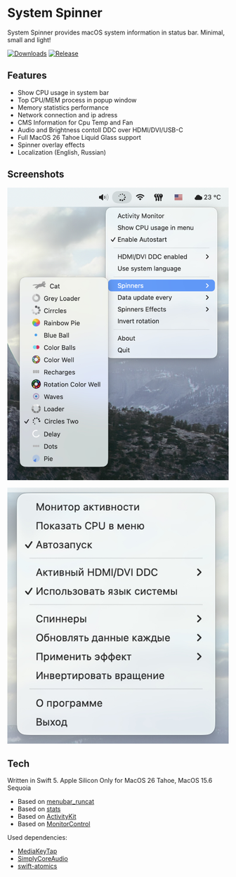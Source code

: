 # System Spinner

System Spinner provides macOS system information in status bar. Minimal, small and light!

[![Downloads](https://img.shields.io/github/downloads/andrey-boomer/System-spinner/total)](https://github.com/andrey-boomer/System-Spinner/releases)
[![Release](https://img.shields.io/github/v/release/andrey-boomer/System-spinner)](https://github.com/andrey-boomer/System-Spinner/releases/latest)

## Features

- Show CPU usage in system bar
- Top CPU/MEM process in popup window
- Memory statistics performance
- Network connection and ip adress
- CMS Information for Cpu Temp and Fan
- Audio and Brightness contoll DDC over HDMI/DVI/USB-C
- Full MacOS 26 Tahoe Liquid Glass support
- Spinner overlay effects
- Localization (English, Russian)

## Screenshots
![spin_menu](Pictures/spin_menu.jpg)

![menu](Pictures/main_menu.jpg)
  
## Tech

Written in Swift 5. Apple Silicon Only for MacOS 26 Tahoe, MacOS 15.6 Sequoia
- Based on [menubar_runcat](https://github.com/Kyome22/menubar_runcat)
- Based on [stats](https://github.com/exelban/stats)
- Based on [ActivityKit](https://github.com/Kyome22/ActivityKit)
- Based on [MonitorControl](https://github.com/MonitorControl/MonitorControl)

Used dependencies:
- [MediaKeyTap](https://github.com/the0neyouseek/MediaKeyTap)
- [SimplyCoreAudio](https://github.com/rnine/SimplyCoreAudio)
- [swift-atomics](https://github.com/apple/swift-atomics)
